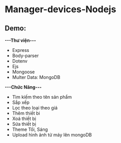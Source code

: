 # Manager-devices-Nodejs
## Demo:
<b>---Thư viện---</b>
* Express
* Body-parser
* Dotenv
* Ejs
* Mongoose
* Multer
Data: MongoDB

<b>---Chức Năng---</b>
* Tìm kiếm theo tên sản phẩm
* Sắp xếp
* Lọc theo loại theo giá
* Thêm thiết bi
* Xoá thiết bị
* Sửa thiết bị
* Theme Tối, Sáng
* Upload hình ảnh từ máy lên mongoDB
